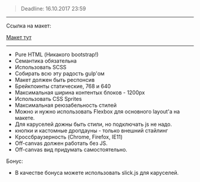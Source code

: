>Deadline: 
>16.10.2017 23:59

___
Ссылка на макет:

[Макет тут](https://github.com/StanislauZubovich/UXMiniLab/tree/2017-Q3/designs/responsive)
___

- Pure HTML (Никакого bootstrap!)
- Семантика обязательна
- Использовать SCSS
- Собирать всю эту радость gulp'ом
- Макет должен быть респонсив
- Брейкпоинты статические, 768 и 640
- Максимальная ширина контентых блоков - 1200px
- Использовать CSS Sprites
- Максимальная реюзабельность стилей
- Можно и нужно использовать Flexbox для основного layout'а на макете.
- Для каруселей дожны быть стили, но подключать js не надо.
- кнопки и кастомные дропдауны - только внешний стайлинг
- Кроссбраузерность (Chrome, Firefox, IE11)
- Off-canvas должен работать без JS.
- Off-canvas вид придумать самостоятельно.

Бонус:
- В качестве бонуса можете использовать slick.js для каруселей.